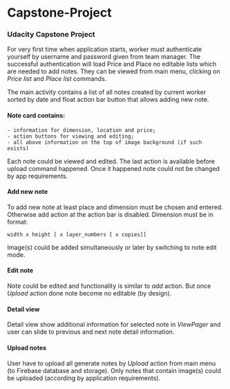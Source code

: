 # Capstone-Project
<h3>Udacity Capstone Project</h3>

For very first time when application starts, worker must authenticate yourself by username and password given from team manager. The successful authentication will load Price and Place no editable lists which are needed to add notes. They can be viewed from main menu, clicking on <i>Price list</i> and <i>Place list</i> commands.

The main activity contains a list of all notes created by current worker sorted by date and float action bar button that allows adding new note.

<h4>Note card contains:</h4>
    
    - information for dimension, location and price;
    - action buttons for viewing and editing;
    - all above information on the top of image background (if such exists)

Each note could be viewed and edited. The last action is available before upload command happened. Once it happened note could not be changed by app requirements.
<h4>Add new note</h4>

To add new note at least place and dimension must be chosen and entered. Otherwise add action at the action bar is disabled. Dimension must be in format:

    width x height [ x layer_numbers [ x copies]]
    
Image(s) could be added simultaneously or later by switching to note edit mode.
<h4>Edit note</h4>
Note could be edited and functionality is similar to <i>add</i> action. But once <i>Upload</i> action done note become no editable (by design).
<h4>Detail view</h4>
Detail view show additional information for selected note in <i>ViewPager</i> and user can
slide to previous and next note detail information.
<h4>Upload notes</h4>
User have to upload all generate notes by <i>Upload</i> action from main menu 
(to Firebase database and storage). Only notes that contain image(s) could be uploaded (according by application requirements).